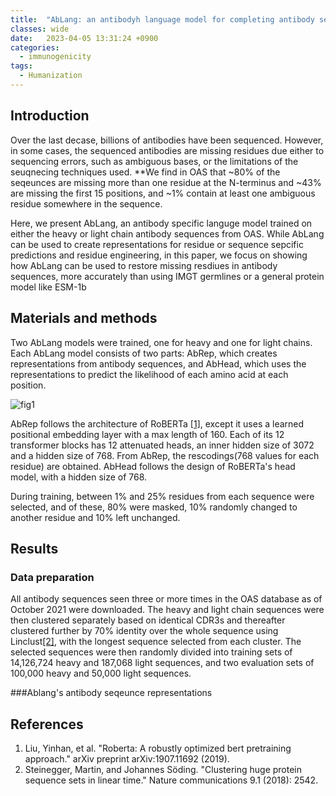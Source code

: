 ```yaml
---
title:  "AbLang: an antibodyh language model for completing antibody sequences"
classes: wide
date:   2023-04-05 13:31:24 +0900
categories: 
  - immunogenicity
tags:
  - Humanization
---
```


## Introduction

Over the last decase, billions of antibodies have been sequenced. However, in some cases, the sequenced antibodies are missing residues due either to sequencing errors, such as ambiguous bases, or the limitations of the seuqnecing techniques used. **We find in OAS that ~80% of the seqeunces are missing more than one residue at the N-terminus and ~43% are missing the first 15 positions, and ~1% contain at least one ambiguous residue somewhere in the sequence. 

Here, we present AbLang, an antibody specific languge model trained on either the heavy or light chain antibody sequences from OAS. While AbLang can be used to create representations for residue or sequence sepcific predictions and residue engineering, in this paper, we focus on showing how AbLang can be used to restore missing resdiues in antibody sequences, more accurately than using IMGT germlines or a general protein model like ESM-1b

## Materials and methods

Two AbLang models were trained, one for heavy and one for light chains. Each AbLang model consists of two parts: AbRep, which creates representations from antibody sequences, and AbHead, which uses the representations to predict the likelihood of each amino acid at each position. 

![fig1](https://jasonkim8652.github.io/assets/images/Ablang_1.PNG)

AbRep follows the architecture of RoBERTa [[1]](https://arxiv.org/abs/1907.11692), except it uses a learned positional embedding layer with a max length of 160. Each of its 12 transformer blocks has 12 attenuated heads, an inner hidden size of 3072 and a hidden size of 768. From AbRep, the rescodings(768 values for each residue) are obtained. AbHead follows the design of RoBERTa's head model, with a hidden size of 768. 

During training, between 1% and 25% residues from each sequence were selected, and of these, 80% were masked, 10% randomly changed to another residue and 10% left unchanged.

## Results
### Data preparation
All antibody sequences seen three or more times in the OAS database as of October 2021 were downloaded. The heavy and light chain sequences were then clustered separately based on identical CDR3s and thereafter clustered further by 70% identity over the whole sequence using Linclust[[2]](https://www.nature.com/articles/s41467-018-04964-5), with the longest sequence selected from each cluster. The selected sequences were then randomly divided into training sets of 14,126,724 heavy and 187,068 light sequences, and two evaluation sets of 100,000 heavy and 50,000 light sequences. 

###Ablang's antibody seqeunce representations

## References

1. Liu, Yinhan, et al. "Roberta: A robustly optimized bert pretraining approach." arXiv preprint arXiv:1907.11692 (2019).
2. Steinegger, Martin, and Johannes Söding. "Clustering huge protein sequence sets in linear time." Nature communications 9.1 (2018): 2542.